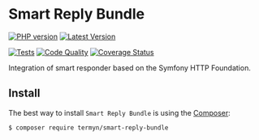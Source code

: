 # Smart Reply Bundle

[![PHP version](https://img.shields.io/packagist/php-v/termyn/smart-reply?style=flat-square)](http://php.net)
[![Latest Version](https://img.shields.io/packagist/v/termyn/smart-reply?style=flat-square)](https://packagist.org/packages/termyn/smart-reply)

[![Tests](https://github.com/termyn/smart-reply-bundle/actions/workflows/tests.yml/badge.svg)](https://github.com/termyn/smart-reply-bundle/actions/workflows/tests.yml)
[![Code Quality](https://scrutinizer-ci.com/g/termyn/smart-reply-bundle/badges/quality-score.png?b=master)](https://scrutinizer-ci.com/g/termyn/smart-reply-bundle/?branch=master)
[![Coverage Status](https://coveralls.io/repos/github/termyn/smart-reply-bundle/badge.svg?branch=master)](https://coveralls.io/github/termyn/smart-reply-bundle?branch=master)

Integration of smart responder based on the Symfony HTTP Foundation.

Install
-------

The best way to install `Smart Reply Bundle` is using the [Composer](http://getcomposer.org/):

```sh
$ composer require termyn/smart-reply-bundle
```
